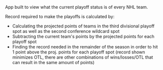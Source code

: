 App built to view what the current playoff status is of every NHL team. 

Record required to make the playoffs is calculated by:
- Calculating the projected points of teams in the third divisional playoff spot as well as the second conference wildcard spot 
- Subtracting the current team's points by the projected points for each playoff spot 
- Finding the record needed in the remainder of the season in order to hit 1 point above the proj. points for each playoff spot (record shown minimizes OTL, there are other combinations of wins/losses/OTL that can result in the same amount of points)
